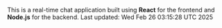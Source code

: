 This is a real-time chat application built using **React** for the frontend and **Node.js** for the backend.
Last updated: Wed Feb 26 03:15:28 UTC 2025

